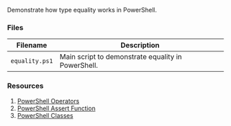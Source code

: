 Demonstrate how type equality works in PowerShell.

### Files

| Filename                   | Description                                                                 |
|----------------------------|-----------------------------------------------------------------------------|
| `equality.ps1`             | Main script to demonstrate equality in PowerShell.                          |

### Resources

1) [PowerShell Operators](https://www.itprotoday.com/powershell/windows-powershell-operators)
2) [PowerShell Assert Function](https://gallery.technet.microsoft.com/scriptcenter/A-PowerShell-Assert-d383bf14)
3) [PowerShell Classes](https://docs.microsoft.com/en-us/powershell/module/microsoft.powershell.core/about/about_classes?view=powershell-6)
